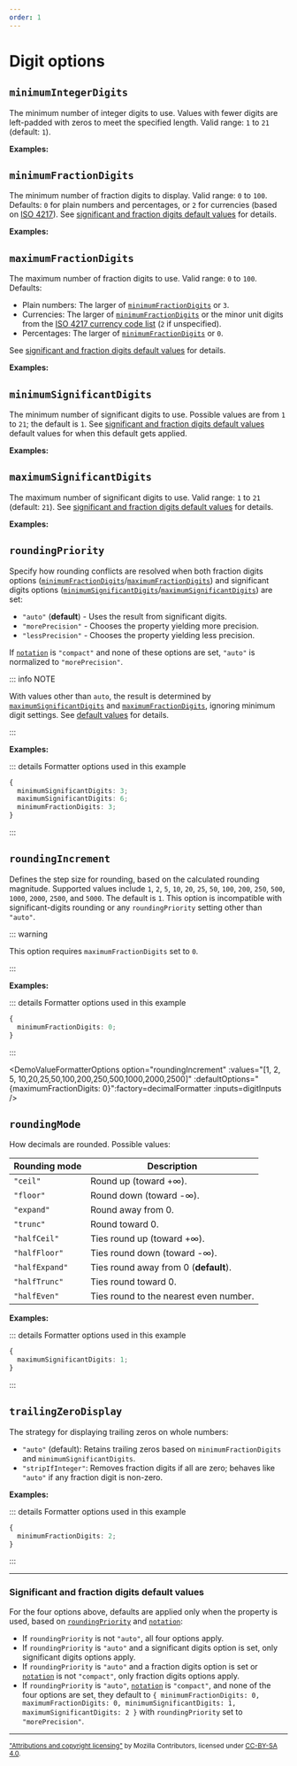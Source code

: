```yaml
---
order: 1
---
```


<script setup>
import DemoValueFormatterOptions from '../../DemoValueFormatterOptions.vue';
import { decimalFormatter } from '@localizer/all';

const digitInputs = () => [
  ['1.2', 1.2], 
  ['12.34', 12.34], 
  ['123.456', 123.456], 
  ['1234.5678', 1234.5678], 
  ['12345.67891', 12345.67891]
];

const roundingInputs = () => [
  [`1.3`, 1.3],
  [`1.5`, 1.5],
  [`1.8`, 1.8],
  [`-1.3`, -1.3],
  [`-1.5`, -1.5],
  [`-1.8`, -1.8],
  [`2.5`,2.5],
  [`-2.5`,-2.5],
];

const zeroesInputs = () => [
  ['1', 1], 
  ['1.01', 1.01], 
  ['1.001', 1.001], 
  ['1.0001', 1.0001], 
];


</script>

# Digit options

## `minimumIntegerDigits`

The minimum number of integer digits to use. Values with fewer digits are left-padded with zeros to meet the specified length. Valid range: `1` to `21` (default: `1`).

**Examples:**

<DemoValueFormatterOptions option="minimumIntegerDigits" :values="[1, 2, 3, 4]" :factory=decimalFormatter :inputs=digitInputs />

## `minimumFractionDigits`

The minimum number of fraction digits to display. Valid range: `0` to `100`. Defaults: `0` for plain numbers and percentages, or `2` for currencies (based on [ISO 4217](https://www.six-group.com/dam/download/financial-information/data-center/iso-currrency/lists/list-one.xml)). See [significant and fraction digits default values](#significant-and-fraction-digits-default-values) for details.

**Examples:**

<DemoValueFormatterOptions option="minimumFractionDigits" :values="[1, 2, 3, 4]" :factory=decimalFormatter :inputs=digitInputs />

## `maximumFractionDigits`

The maximum number of fraction digits to use. Valid range: `0` to `100`. Defaults:

- Plain numbers: The larger of [`minimumFractionDigits`](#minimumfractiondigits) or `3`.
- Currencies: The larger of [`minimumFractionDigits`](#minimumfractiondigits) or the minor unit digits from the [ISO 4217 currency code list](https://www.six-group.com/dam/download/financial-information/data-center/iso-currrency/lists/list-one.xml) (`2` if unspecified).
- Percentages: The larger of [`minimumFractionDigits`](#minimumfractiondigits) or `0`.

See [significant and fraction digits default values](#significant-and-fraction-digits-default-values) for details.

**Examples:**

<DemoValueFormatterOptions option="maximumFractionDigits" :values="[1, 2, 3, 4]" :factory=decimalFormatter :inputs=digitInputs />

## `minimumSignificantDigits`

The minimum number of significant digits to use. Possible values are from `1` to `21`; the default is `1`. See [significant and fraction digits default values](#significant-and-fraction-digits-default-values) default values for when this default gets applied.

**Examples:**

<DemoValueFormatterOptions option="minimumSignificantDigits" :values="[1, 2, 3, 4]" :factory=decimalFormatter :inputs=digitInputs />

## `maximumSignificantDigits`

The maximum number of significant digits to use. Valid range: `1` to `21` (default: `21`). See [significant and fraction digits default values](#significant-and-fraction-digits-default-values) for details.

**Examples:**

<DemoValueFormatterOptions option="maximumSignificantDigits" :values="[1, 2, 3, 4]" :factory=decimalFormatter :inputs=digitInputs />

## `roundingPriority`

Specify how rounding conflicts are resolved when both fraction digits options ([`minimumFractionDigits`](#minimumfractiondigits)/[`maximumFractionDigits`](#maximumfractiondigits)) and significant digits options ([`minimumSignificantDigits`](#minimumsignificantdigits)/[`maximumSignificantDigits`](#maximumsignificantdigits)) are set:

- `"auto"` (**default**) - Uses the result from significant digits.
- `"morePrecision"` - Chooses the property yielding more precision.
- `"lessPrecision"` - Chooses the property yielding less precision.

If [`notation`](presentation-options.md#notation) is `"compact"` and none of these options are set, `"auto"` is normalized to `"morePrecision"`.

::: info NOTE

With values other than `auto`, the result is determined by [`maximumSignificantDigits`](#maximumsignificantdigits) and [`maximumFractionDigits`](#maximumfractiondigits), ignoring minimum digit settings. See [default values](#significant-and-fraction-digits-default-values) for details.

:::

**Examples:**

::: details Formatter options used in this example

```typescript
{
  minimumSignificantDigits: 3;
  maximumSignificantDigits: 6;
  minimumFractionDigits: 3;
}
```

:::

<DemoValueFormatterOptions option="roundingPriority" :defaultOptions="{ minimumSignificantDigits: 3, maximumSignificantDigits: 6, minimumFractionDigits: 3 }" :values="['auto','morePrecision','lessPrecision']" :factory=decimalFormatter :inputs=digitInputs />

## `roundingIncrement`

Defines the step size for rounding, based on the calculated rounding magnitude. Supported values include `1`, `2`, `5`, `10`, `20`, `25`, `50`, `100`, `200`, `250`, `500`, `1000`, `2000`, `2500`, and `5000`. The default is `1`. This option is incompatible with significant-digits rounding or any `roundingPriority` setting other than `"auto"`.

::: warning

This option requires `maximumFractionDigits` set to `0`.

:::

**Examples:**

::: details Formatter options used in this example

```typescript
{
  minimumFractionDigits: 0;
}
```

:::

<DemoValueFormatterOptions option="roundingIncrement" :values="[1, 2, 5, 10,20,25,50,100,200,250,500,1000,2000,2500]" :defaultOptions="{maximumFractionDigits: 0}":factory=decimalFormatter :inputs=digitInputs />

## `roundingMode`

How decimals are rounded. Possible values:

| Rounding mode  | Description                            |
| -------------- | -------------------------------------- |
| `"ceil"`       | Round up (toward +∞).                  |
| `"floor"`      | Round down (toward -∞).                |
| `"expand"`     | Round away from 0.                     |
| `"trunc"`      | Round toward 0.                        |
| `"halfCeil"`   | Ties round up (toward +∞).             |
| `"halfFloor"`  | Ties round down (toward -∞).           |
| `"halfExpand"` | Ties round away from 0 (**default**).  |
| `"halfTrunc"`  | Ties round toward 0.                   |
| `"halfEven"`   | Ties round to the nearest even number. |

**Examples:**

::: details Formatter options used in this example

```typescript
{
  maximumSignificantDigits: 1;
}
```

:::

<DemoValueFormatterOptions option="roundingMode" :defaultOptions="{ maximumSignificantDigits: 1 }" :values="['ceil','floor','expand','trunc','halfCeil','halfFloor','halfExpand','halfTrunc','halfEven']" :factory=decimalFormatter :inputs=roundingInputs />

## `trailingZeroDisplay`

The strategy for displaying trailing zeros on whole numbers:

- `"auto"` (default): Retains trailing zeros based on `minimumFractionDigits` and `minimumSignificantDigits`.
- `"stripIfInteger"`: Removes fraction digits if all are zero; behaves like `"auto"` if any fraction digit is non-zero.

**Examples:**

::: details Formatter options used in this example

```typescript
{
  minimumFractionDigits: 2;
}
```

:::

<DemoValueFormatterOptions option="trailingZeroDisplay" :defaultOptions="{ minimumFractionDigits: 2 }" :values="['auto','stripIfInteger']" :factory=decimalFormatter :inputs=zeroesInputs />

---

### Significant and fraction digits default values

For the four options above, defaults are applied only when the property is used, based on [`roundingPriority`](#roundingpriority) and [`notation`](presentation-options.md#notation):

- If `roundingPriority` is not `"auto"`, all four options apply.
- If `roundingPriority` is `"auto"` and a significant digits option is set, only significant digits options apply.
- If `roundingPriority` is `"auto"` and a fraction digits option is set or [`notation`](presentation-options.md#notation) is not `"compact"`, only fraction digits options apply.
- If `roundingPriority` is `"auto"`, [`notation`](presentation-options.md#notation) is `"compact"`, and none of the four options are set, they default to `{ minimumFractionDigits: 0, maximumFractionDigits: 0, minimumSignificantDigits: 1, maximumSignificantDigits: 2 }` with `roundingPriority` set to `"morePrecision"`.

---

<small>

["Attributions and copyright licensing"](https://developer.mozilla.org/en-US/docs/MDN/Writing_guidelines/Attrib_copyright_license) by Mozilla Contributors, licensed under [CC-BY-SA 4.0](https://creativecommons.org/licenses/by-sa/4.0/).

</small>
